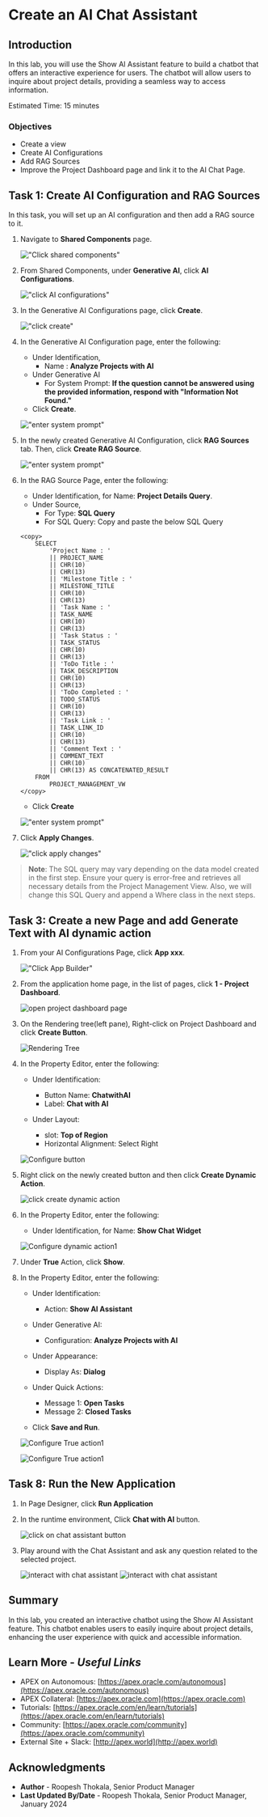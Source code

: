 # Create an AI Chat Assistant

## Introduction

In this lab, you will use the Show AI Assistant feature to build a chatbot that offers an interactive experience for users. The chatbot will allow users to inquire about project details, providing a seamless way to access information.

Estimated Time: 15 minutes

### Objectives
- Create a view
- Create AI Configurations
- Add RAG Sources
- Improve the Project Dashboard page and link it to the AI Chat Page.


## Task 1: Create AI Configuration and RAG Sources

In this task, you will set up an AI configuration and then add a RAG source to it.

1. Navigate to  **Shared Components** page.

    !["Click shared components"](images/click-shared-comp.png "")

2. From Shared Components, under **Generative AI**, click **AI Configurations**.

    !["click AI configurations"](images/select-ai-config1.png "")

3. In the Generative AI Configurations page, click **Create**.

    !["click create"](images/click-create1.png "")

4. In the Generative AI Configuration page, enter the following:

    - Under Identification,
      - Name : **Analyze Projects with AI**
    - Under Generative AI
      - For System Prompt: **If the question cannot be answered using the provided information, respond with "Information Not Found."**
    - Click **Create**.

    !["enter system prompt"](images/genai-config1.png "")

5. In the newly created Generative AI Configuration, click **RAG Sources** tab. Then, click **Create RAG Source**.

    !["enter system prompt"](images/click-create-rag-source.png "")

6. In the RAG Source Page, enter the following:
   - Under Identification, for Name: **Project Details Query**.
   - Under Source,
     - For Type: **SQL Query**
     - For SQL Query: Copy and paste the below SQL Query
    ```
    <copy>
        SELECT
            'Project Name : '
            || PROJECT_NAME
            || CHR(10)
            || CHR(13)
            || 'Milestone Title : '
            || MILESTONE_TITLE
            || CHR(10)
            || CHR(13)
            || 'Task Name : '
            || TASK_NAME
            || CHR(10)
            || CHR(13)
            || 'Task Status : '
            || TASK_STATUS
            || CHR(10)
            || CHR(13)
            || 'ToDo Title : '
            || TASK_DESCRIPTION
            || CHR(10)
            || CHR(13)
            || 'ToDo Completed : '
            || TODO_STATUS
            || CHR(10)
            || CHR(13)
            || 'Task Link : '
            || TASK_LINK_ID
            || CHR(10)
            || CHR(13)
            || 'Comment Text : '
            || COMMENT_TEXT
            || CHR(10)
            || CHR(13) AS CONCATENATED_RESULT
        FROM
            PROJECT_MANAGEMENT_VW
    </copy>
    ```
    - Click **Create**

    !["enter system prompt"](images/config-rag-source.png "")

7. Click **Apply Changes**.

    !["click apply changes"](images/click-apply-changes.png "")

>**Note**: The SQL query may vary depending on the data model created in the first step. Ensure your query is error-free and retrieves all necessary details from the Project Management View. Also, we will change this SQL Query and append a Where class in the next steps.

## Task 3: Create a  new Page and add Generate Text with AI dynamic action

1. From your AI Configurations Page, click **App xxx**.

    !["Click App Builder"](images/click-app-124.png "")

2. From the application home page, in the list of pages, click **1 - Project Dashboard**.

    ![open project dashboard page](./images/navigate-to-page1.png " ")

3. On the Rendering tree(left pane), Right-click on Project Dashboard and click **Create Button**.

    ![Rendering Tree](./images/click-create-button.png " ")

4. In the Property Editor, enter the following:

    - Under Identification:
        - Button Name: **ChatwithAI**
        - Label: **Chat with AI**

    - Under Layout:
        - slot: **Top of Region**
        - Horizontal Alignment: Select Right

    ![Configure button](./images/configure-button.png " ")

5. Right click on the newly created button and then click **Create Dynamic Action**.

    ![click create dynamic action](./images/create-da1.png " ")

6.  In the Property Editor, enter the following:

    - Under Identification, for Name: **Show Chat Widget**

    ![Configure dynamic action1](./images/configure-da.png " ")  

7.  Under **True** Action, click **Show**.

8.  In the Property Editor, enter the following:

    - Under Identification:
        - Action: **Show AI Assistant**

    - Under Generative AI:
        - Configuration: **Analyze Projects with AI**

    - Under Appearance:
        - Display As: **Dialog**

    - Under Quick Actions:
        - Message 1: **Open Tasks**
        - Message 2: **Closed Tasks**
  
    - Click **Save and Run**.

    ![Configure True action1](./images/configure-true-action.png " ")

    ![Configure True action1](./images/configure-true-action1.png " ")

## Task 8: Run the New Application

1. In Page Designer, click **Run Application**

2. In the runtime environment, Click **Chat with AI** button.

    ![click on chat assistant button](images/click-chat-with-ai.png " ")

3. Play around with the Chat Assistant and ask any question related to the selected project.

    ![interact with chat assistant](images/chat-with-ai1.png " ")
    ![interact with chat assistant](images/chat-with-ai2.png " ")

## **Summary**

In this lab, you created an interactive chatbot using the Show AI Assistant feature. This chatbot enables users to easily inquire about project details, enhancing the user experience with quick and accessible information.

## **Learn More** - *Useful Links*

- APEX on Autonomous:   [https://apex.oracle.com/autonomous](https://apex.oracle.com/autonomous)
- APEX Collateral:   [https://apex.oracle.com](https://apex.oracle.com)
- Tutorials:   [https://apex.oracle.com/en/learn/tutorials](https://apex.oracle.com/en/learn/tutorials)
- Community:  [https://apex.oracle.com/community](https://apex.oracle.com/community)
- External Site + Slack:   [http://apex.world](http://apex.world)

## **Acknowledgments**

- **Author** - Roopesh Thokala, Senior Product Manager
- **Last Updated By/Date** - Roopesh Thokala, Senior Product Manager, January 2024
